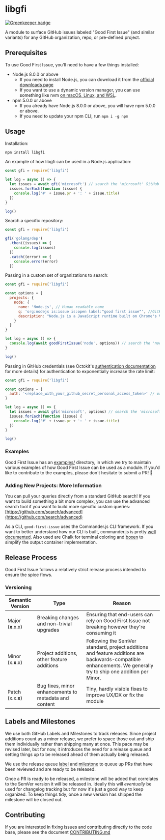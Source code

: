 # libgfi

[![Greenkeeper badge](https://badges.greenkeeper.io/cutenode/libgfi.svg)](https://greenkeeper.io/)

A module to surface GitHub issues labeled "Good First Issue" (and similar variants) for any GitHub organization, repo, or pre-defined project.

## Prerequisites

To use Good First Issue, you'll need to have a few things installed:

- Node.js 8.0.0 or above
  - If you need to install Node.js, you can download it from the [official downloads page](https://nodejs.org/en/download/)
  - If you want to use a dynamic version manager, you can use something like nvm [on macOS, Linux, and WSL](https://gist.github.com/d2s/372b5943bce17b964a79).
- npm 5.0.0 or above
  - If you already have Node.js 8.0.0 or above, you will have npm 5.0.0 or above.
  - If you need to update your npm CLI, run `npm i -g npm`

## Usage

Installation:

```bash
npm install libgfi
```

An example of how libgfi can be used in a Node.js application:

```js
const gfi = require('libgfi')

let log = async () => {
  let issues = await gfi('microsoft') // search the 'microsoft' GitHub organization
  issues.forEach(function (issue) {
    console.log('#' + issue.pr + ': ' + issue.title)
  })
}

log()
```

Search a specific repository:

```js
const gfi = require('libgfi')

gfi('golang/dep')
  .then((issues) => {
    console.log(issues)
  })
  .catch((error) => {
    console.error(error)
  })
```

Passing in a custom set of organizations to search:

```js
const gfi = require('libgfi')

const options = {
  projects: {
    node: {
      name: 'Node.js', // Human readable name
      q: 'org:nodejs is:issue is:open label:"good first issue"', //GitHub search query
      description: "Node.js is a JavaScript runtime built on Chrome's V8 JavaScript engine." // Human readable description
    }
  }
}

let log = async () => {
  console.log(await goodFirstIssue('node', options)) // search the 'node' property
}

log()
```

Passing in GitHub credentials (see Octokit's [authentication documentation](https://octokit.github.io/rest.js/#authentication) for more details) for authentication to exponentially increase the rate limit:

```js
const gfi = require('libgfi')

const options = {
  auth: '<replace_with_your_github_secret_personal_access_token>' // or username/password + 2fa, or app installation access token
}

let log = async () => {
  let issues = await gfi('microsoft', options) // search the 'microsoft' GitHub organization
  issues.forEach(function (issue) {
    console.log('#' + issue.pr + ': ' + issue.title)
  })
}

log()
```

### Examples

Good First Issue has an [examples/](./examples) directory, in which we try to maintain various examples of how Good First Issue can be used as a module. If you'd like to contribute to the examples, please don't hesitate to submit a PR! 🤗

### Adding New Projects: More Information

You can pull your queries directly from a standard GitHub search! If you want to build something a bit more complex, you can use the advanced search tool if you want to build more specific custom queries: [https://github.com/search/advanced](https://github.com/search/advanced)

As a CLI, `good-first-issue` uses the Commander.js CLI framework. If you want to better understand how our CLI is built, commander.js is pretty [well documented](https://github.com/tj/commander.js/). Also used are Chalk for terminal coloring and [boxen](https://github.com/sindresorhus/boxen) to simplify the output container implementation.

## Release Process

Good First Issue follows a relatively strict release process intended to ensure the spice flows.

### Versioning

| Semantic Version | Type | Reason |
|-------------------|-------------------------------------------------------|--------------------------------------------------------------------------------------------------------------|
| Major (**x**.x.x) | Breaking changes and non-trivial upgrades | Ensuring that end-users can rely on Good First Issue not breaking however they're consuming it |
| Minor (x.**x**.x) | Project additions, other feature additions | Following the SemVer standard, project additions and feature additions are backwards-compatible enhancements. We generally try to ship one addition per Minor. |
| Patch (x.x.**x**) | Bug fixes, minor enhancements to metadata and content | Tiny, hardly visible fixes to improve UX/DX or fix the module |

## Labels and Milestones

We use both GitHub Labels and Milestones to track releases. Since project additions count as a minor release, we prefer to space those out and ship them individually rather than shipping many at once. This pace may be revised later, but for now, it introduces the need for a release queue and setting things up to be released ahead of them actually being released.

We use the release queue [label](https://github.com/bnb/good-first-issue/pulls?q=is%3Apr+is%3Aopen+sort%3Aupdated-desc) and [milestone](https://github.com/bnb/good-first-issue/milestone/16) to queue up PRs that have been reviewed and are ready to be released.

Once a PR is ready to be released, a milestone will be added that correlates to the SemVer version it will be released in. Ideally this will _eventually_ be used for changelog tracking but for now it's just a good way to keep organized. To keep things tidy, once a new version has shipped the milestone will be closed out.

## Contributing

If you are interested in fixing issues and contributing directly to the code base, please see the document [CONTRIBUTING.md](./CONTRIBUTING.md)
